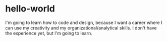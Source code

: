 # hello-world
I'm going to learn how to code and design, because I want a career where I can use my creativity and my organizational/analytical skills. I don't have the experience yet, but I'm going to learn. 
